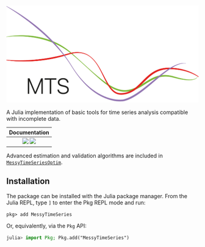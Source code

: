 <img src="./docs/src/assets/logo.svg" style="width:600px">

A Julia implementation of basic tools for time series analysis compatible with incomplete data.

| **Documentation**                                                              |
|:-------------------------------------------------------------------------------:
| [![][docs-stable-img]][docs-stable-url] [![][docs-dev-img]][docs-dev-url]      |

Advanced estimation and validation algorithms are included in [```MessyTimeSeriesOptim```](https://github.com/fipelle/MessyTimeSeriesOptim.jl).

## Installation

The package can be installed with the Julia package manager.
From the Julia REPL, type `]` to enter the Pkg REPL mode and run:

```
pkg> add MessyTimeSeries
```

Or, equivalently, via the `Pkg` API:

```julia
julia> import Pkg; Pkg.add("MessyTimeSeries")
```


[docs-dev-img]: https://img.shields.io/badge/docs-dev-blue.svg
[docs-dev-url]: https://fipelle.github.io/MessyTimeSeries.jl/dev

[docs-stable-img]: https://img.shields.io/badge/docs-stable-blue.svg
[docs-stable-url]: https://fipelle.github.io/MessyTimeSeries.jl/stable
